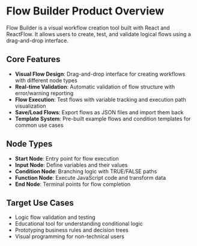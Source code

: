 # Flow Builder Product Overview

Flow Builder is a visual workflow creation tool built with React and ReactFlow. It allows users to create, test, and validate logical flows using a drag-and-drop interface.

## Core Features

- **Visual Flow Design**: Drag-and-drop interface for creating workflows with different node types
- **Real-time Validation**: Automatic validation of flow structure with error/warning reporting
- **Flow Execution**: Test flows with variable tracking and execution path visualization
- **Save/Load Flows**: Export flows as JSON files and import them back
- **Template System**: Pre-built example flows and condition templates for common use cases

## Node Types

- **Start Node**: Entry point for flow execution
- **Input Node**: Define variables and their values
- **Condition Node**: Branching logic with TRUE/FALSE paths
- **Function Node**: Execute JavaScript code and transform data
- **End Node**: Terminal points for flow completion

## Target Use Cases

- Logic flow validation and testing
- Educational tool for understanding conditional logic
- Prototyping business rules and decision trees
- Visual programming for non-technical users